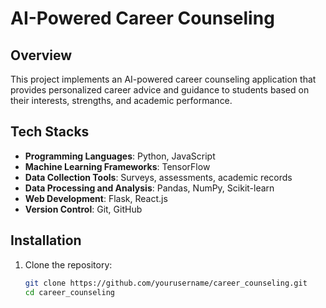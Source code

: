 # AI-Powered Career Counseling

## Overview
This project implements an AI-powered career counseling application that provides personalized career advice and guidance to students based on their interests, strengths, and academic performance.

## Tech Stacks
- **Programming Languages**: Python, JavaScript
- **Machine Learning Frameworks**: TensorFlow
- **Data Collection Tools**: Surveys, assessments, academic records
- **Data Processing and Analysis**: Pandas, NumPy, Scikit-learn
- **Web Development**: Flask, React.js
- **Version Control**: Git, GitHub

## Installation
1. Clone the repository:
   ```bash
   git clone https://github.com/yourusername/career_counseling.git
   cd career_counseling
